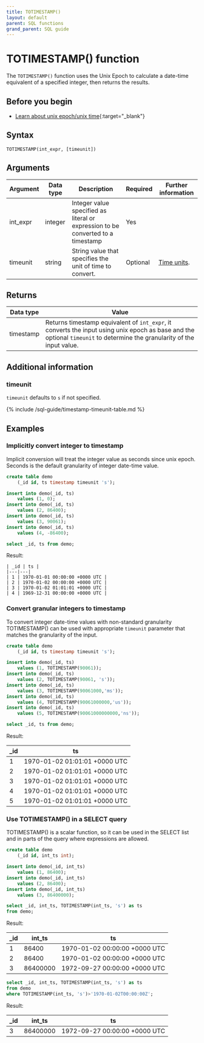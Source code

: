 ```yaml
---
title: TOTIMESTAMP()
layout: default
parent: SQL functions
grand_parent: SQL guide
---
```

# TOTIMESTAMP() function

The `TOTIMESTAMP()` function uses the Unix Epoch to calculate a date-time equivalent of a specified integer, then returns the results.

## Before you begin
* [Learn about unix epoch/unix time](https://en.wikipedia.org/wiki/Unix_time){:target="_blank"}

## Syntax

```
TOTIMESTAMP(int_expr, [timeunit])
```

## Arguments

| Argument | Data type | Description | Required | Further information |
|---|---|---|---|---|
| int_expr | integer | Integer value specified as literal or expression to be converted to a timestamp | Yes | |
| timeunit | string | String value that specifies the unit of time to convert. | Optional | [Time units](#additional-information).|

## Returns

| Data type | Value |
|---|---|
| timestamp | Returns timestamp equivalent of `int_expr`, it converts the input using unix epoch as base and the optional `timeunit` to determine the granularity of the input value. |

## Additional information

### timeunit

`timeunit` defaults to `s` if not specified.

{% include /sql-guide/timestamp-timeunit-table.md %}

## Examples

### Implicitly convert integer to timestamp

Implicit conversion will treat the integer value as seconds since unix epoch. Seconds is the default granularity of integer date-time value.

```sql
create table demo
    (_id id, ts timestamp timeunit 's');

insert into demo(_id, ts)
    values (1, 0);
insert into demo(_id, ts)
    values (2, 86400);    
insert into demo(_id, ts)
    values (3, 90061);
insert into demo(_id, ts)
    values (4, -86400);

select _id, ts from demo;
```

Result:

```
| _id | ts |
|---|---|
| 1 | 1970-01-01 00:00:00 +0000 UTC |
| 2 | 1970-01-02 00:00:00 +0000 UTC |
| 3 | 1970-01-02 01:01:01 +0000 UTC |
| 4 | 1969-12-31 00:00:00 +0000 UTC |
```

### Convert granular integers to timestamp

To convert integer date-time values with non-standard granularity TOTIMESTAMP() can be used with appropriate `timeunit` parameter that matches the granularity of the input.

```sql
create table demo
    (_id id, ts timestamp timeunit 's');

insert into demo(_id, ts)
    values (1, TOTIMESTAMP(90061));
insert into demo(_id, ts)
    values (2, TOTIMESTAMP(90061, 's'));
insert into demo(_id, ts)
    values (3, TOTIMESTAMP(90061000,'ms'));    
insert into demo(_id, ts)
    values (4, TOTIMESTAMP(90061000000,'us'));   
insert into demo(_id, ts)
    values (5, TOTIMESTAMP(90061000000000,'ns'));   

select _id, ts from demo;
```

Result:

| _id | ts |
|---|---|
| 1 | 1970-01-02 01:01:01 +0000 UTC |
| 2 | 1970-01-02 01:01:01 +0000 UTC |
| 3 | 1970-01-02 01:01:01 +0000 UTC |
| 4 | 1970-01-02 01:01:01 +0000 UTC |
| 5 | 1970-01-02 01:01:01 +0000 UTC |

### Use TOTIMESTAMP() in a SELECT query

TOTIMESTAMP() is a scalar function, so it can be used in the SELECT list and in parts of the query where expressions are allowed.

```sql
create table demo
    (_id id, int_ts int);

insert into demo(_id, int_ts)
    values (1, 86400);
insert into demo(_id, int_ts)
    values (2, 86400);
insert into demo(_id, int_ts)
    values (3, 86400000);

select _id, int_ts, TOTIMESTAMP(int_ts, 's') as ts
from demo;
```

Result:

| _id | int_ts | ts |
|---|---|---|
| 1 | 86400 | 1970-01-02 00:00:00 +0000 UTC |
| 2 | 86400 | 1970-01-02 00:00:00 +0000 UTC |
| 3 | 86400000 | 1972-09-27 00:00:00 +0000 UTC |

```sql
select _id, int_ts, TOTIMESTAMP(int_ts, 's') as ts
from demo
where TOTIMESTAMP(int_ts, 's')>'1970-01-02T00:00:00Z';
```

Result:

| _id | int_ts | ts |
|---|---|---|
| 3 | 86400000 | 1972-09-27 00:00:00 +0000 UTC |

```
